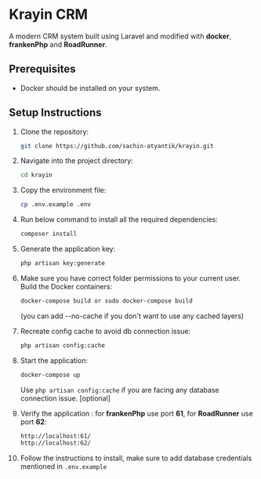 # Krayin CRM

A modern CRM system built using Laravel and modified with **docker**, **frankenPhp** and **RoadRunner**.

## Prerequisites

- Docker should be installed on your system.

## Setup Instructions

1. Clone the repository:
   ```bash
   git clone https://github.com/sachin-atyantik/krayin.git
   ```

2. Navigate into the project directory:
   ```bash
   cd krayin
   ```

3. Copy the environment file:
   ```bash
   cp .env.example .env
   ```
4. Run below command to install all the required dependencies:
   ```bash
   composer install
   ```

5. Generate the application key:
   ```bash
   php artisan key:generate
   ```

6. Make sure you have correct folder permissions to your current user. Build the Docker containers:
   ```bash
   docker-compose build or sudo docker-compose build
   ```
   (you can add --no-cache if you don't want to use any cached layers)

7. Recreate config cache to avoid db connection issue:
    ```bash
    php artisan config:cache
    ```

8. Start the application:
   ```bash
   docker-compose up
   ```
   Use `php artisan config:cache` if you are facing any database connection issue. [optional]

9. Verify the application : for **frankenPhp** use port **61**, for **RoadRunner** use port **62**:
   ```bash
   http://localhost:61/
   http://localhost:62/
   ```
10. Follow the instructions to install, make sure to add database credentials mentioned in `.env.example`
 
